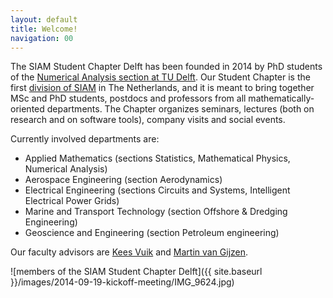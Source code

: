 ```yaml
---
layout: default
title: Welcome!
navigation: 00
---
```


The SIAM Student Chapter Delft has been founded in 2014 by PhD students of the
[Numerical Analysis section at TU Delft][NA-EWI-TUD].  Our Student Chapter is
the first [division of SIAM][SIAM Student Chapters] in The Netherlands, and it is
meant to bring together MSc and PhD students, postdocs and professors from all
mathematically-oriented departments.  The Chapter organizes seminars, lectures
(both on research and on software tools), company visits and social
events.

Currently involved departments are:

* Applied Mathematics (sections Statistics, Mathematical Physics, Numerical
  Analysis)
* Aerospace Engineering (section Aerodynamics)
* Electrical Engineering (sections Circuits and Systems, Intelligent Electrical
  Power Grids)
* Marine and Transport Technology (section Offshore & Dredging Engineering)
* Geoscience and Engineering (section Petroleum engineering)

Our faculty advisors are [Kees Vuik] and [Martin van Gijzen].

![members of the SIAM Student Chapter Delft]({{ site.baseurl }}/images/2014-09-19-kickoff-meeting/IMG_9624.jpg)

[SIAM Student Chapters]: https://www.siam.org/students/chapters/
[Kees Vuik]: https://ta.twi.tudelft.nl/users/vuik/
[Martin van Gijzen]: https://ta.twi.tudelft.nl/nw/users/gijzen/](https://diamhomes.ewi.tudelft.nl/~mvangijzen/)
[NA-EWI-TUD]: https://www.ewi.tudelft.nl/en/the-faculty/departments/applied-mathematics/numerical-analysis/](https://www.tudelft.nl/en/eemcs/the-faculty/departments/applied-mathematics/numerical-analysis)
